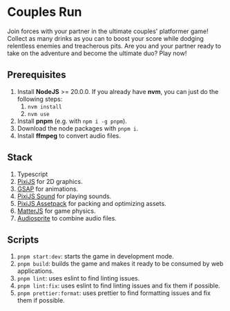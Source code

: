 # Couples Run

Join forces with your partner in the ultimate couples' platformer game! Collect as many drinks as you can to boost your score while dodging relentless enemies and treacherous pits. Are you and your partner ready to take on the adventure and become the ultimate duo? Play now!

## Prerequisites

1. Install **NodeJS** >= 20.0.0. If you already have **nvm**, you can just do the following steps:
   1. `nvm install`
   1. `nvm use`
1. Install **pnpm** (e.g. with `npm i -g pnpm`).
1. Download the node packages with `pnpm i`.
1. Install **ffmpeg** to convert audio files.

## Stack

1. Typescript
1. [PixiJS](https://pixijs.com/) for 2D graphics.
1. [GSAP](https://gsap.com/) for animations.
1. [PixiJS Sound](https://pixijs.io/sound/examples/index.html) for playing sounds.
1. [PixiJS Assetpack](https://pixijs.io/assetpack/) for packing and optimizing assets.
1. [MatterJS](https://brm.io/matter-js/) for game physics.
1. [Audiosprite](https://github.com/tonistiigi/audiosprite) to combine audio files.

## Scripts

1. `pnpm start:dev`: starts the game in development mode.
1. `pnpm build`: builds the game and makes it ready to be consumed by web applications.
1. `pnpm lint`: uses eslint to find linting issues.
1. `pnpm lint:fix`: uses eslint to find linting issues and fix them if possible.
1. `pnpm prettier:format`: uses prettier to find formatting issues and fix them if possible.
